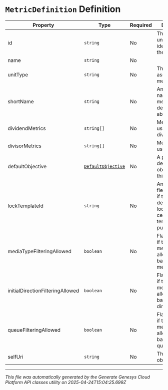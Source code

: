 # `MetricDefinition` Definition

| Property | Type | Required | Description |
|----------|------|----------|-------------|
| id | `string` | No | The globally unique identifier for the object. |
| name | `string` | No |  |
| unitType | `string` | No | The type of associated metric unit |
| shortName | `string` | No | An alternate name for this metric definition, often abbreviation |
| dividendMetrics | `string[]` | No | Metric names used as dividend |
| divisorMetrics | `string[]` | No | Metric names used as divisor |
| defaultObjective | [`DefaultObjective`](defaultobjective-definition.md) | No | A predefined default objective for this metric |
| lockTemplateId | `string` | No | An optional field to specify if this metric definition is locked to certain template. e.g. punctuality |
| mediaTypeFilteringAllowed | `boolean` | No | Flag to indicate if this metricDefinition allows filter based on media types |
| initialDirectionFilteringAllowed | `boolean` | No | Flag to indicate if this metricDefinition allows filter based on initial direction |
| queueFilteringAllowed | `boolean` | No | Flag to indicate if this metricDefinition allows filter based on queues |
| selfUri | `string` | No | The URI for this object |

---

*This file was automatically generated by the Generate Genesys Cloud Platform API classes utility on 2025-04-24T15:04:25.699Z*
